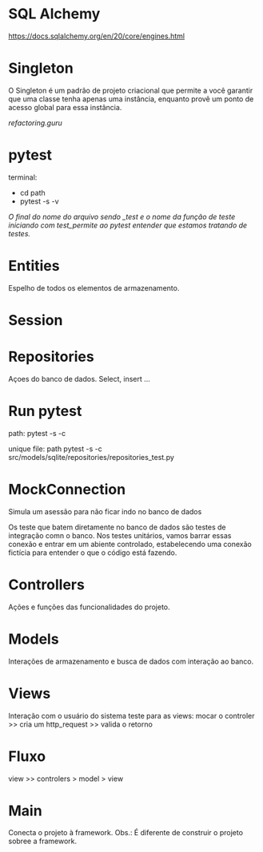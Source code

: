 # SQL Alchemy
https://docs.sqlalchemy.org/en/20/core/engines.html


# Singleton
O Singleton é um padrão de projeto criacional que permite a você garantir que uma classe tenha apenas uma instância, enquanto provê um ponto de acesso global para essa instância.

*refactoring.guru*


# pytest
terminal: 
* cd path 
* pytest -s -v 

*O final do nome do arquivo sendo _test e o nome da função de teste iniciando com test_permite ao pytest entender que estamos tratando de testes.*


# Entities
Espelho de todos os elementos de armazenamento.


# Session

# Repositories
Açoes do banco de dados. Select, insert ...


# Run pytest
path: pytest -s -c

unique file: path pytest -s -c src/models/sqlite/repositories/repositories_test.py


# MockConnection
Simula um asessão para não ficar indo no banco de dados

Os teste que batem diretamente no banco de dados são testes de integração comn o banco.
Nos testes unitários, vamos barrar essas conexão e entrar em um abiente controlado, estabelecendo uma conexão fictícia para entender o que o código está fazendo.



# Controllers
Ações e funções das funcionalidades do projeto.

# Models
Interações de armazenamento e busca de dados com interação ao banco.

# Views
Interação com o usuário do sistema
teste para as views: mocar o controler >> cria um http_request >> valida o retorno


# Fluxo
view >> controlers > model > view

# Main
Conecta o projeto à framework.
Obs.: É diferente de construir o projeto sobree a framework.

